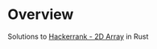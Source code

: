 
# Overview 

Solutions to [Hackerrank - 2D  Array](https://www.hackerrank.com/challenges/2d-array/problem) in Rust 


